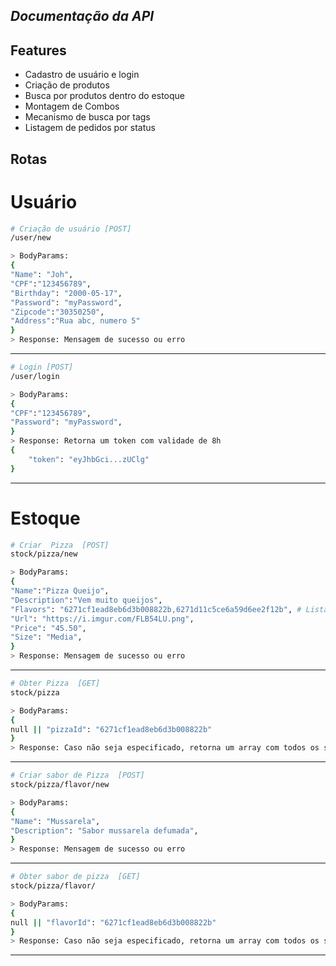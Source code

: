 
## _Documentação da API_




## Features

- Cadastro de usuário e login
- Criação de produtos
- Busca por produtos dentro do estoque
- Montagem de Combos
- Mecanismo de busca por tags
- Listagem de pedidos por status



## Rotas

# Usuário
```sh
# Criação de usuário [POST] 
/user/new

> BodyParams: 
{
"Name": "Joh",
"CPF":"123456789",
"Birthday": "2000-05-17",
"Password": "myPassword",
"Zipcode":"30350250",
"Address":"Rua abc, numero 5"
}
> Response: Mensagem de sucesso ou erro
```
---

```sh
# Login [POST]
/user/login

> BodyParams:
{
"CPF":"123456789",
"Password": "myPassword",
}
> Response: Retorna um token com validade de 8h
{
	"token": "eyJhbGci...zUClg"
}
```
---

# Estoque


```sh
# Criar  Pizza  [POST]
stock/pizza/new

> BodyParams:
{
"Name":"Pizza Queijo",
"Description":"Vem muito queijos",
"Flavors": "6271cf1ead8eb6d3b008822b,6271d11c5ce6a59d6ee2f12b", # Lista de 1 ou dois sabores
"Url": "https://i.imgur.com/FLB54LU.png",
"Price": "45.50",
"Size": "Media",
}
> Response: Mensagem de sucesso ou erro
```
---
```sh
# Obter Pizza  [GET]
stock/pizza

> BodyParams:
{
null || "pizzaId": "6271cf1ead8eb6d3b008822b"
}
> Response: Caso não seja especificado, retorna um array com todos os sabores
```
---

```sh
# Criar sabor de Pizza  [POST]
stock/pizza/flavor/new

> BodyParams:
{
"Name": "Mussarela",
"Description": "Sabor mussarela defumada",
}
> Response: Mensagem de sucesso ou erro
```
---
```sh
# Obter sabor de pizza  [GET]
stock/pizza/flavor/

> BodyParams:
{
null || "flavorId": "6271cf1ead8eb6d3b008822b"
}
> Response: Caso não seja especificado, retorna um array com todos os sabores
```
---
